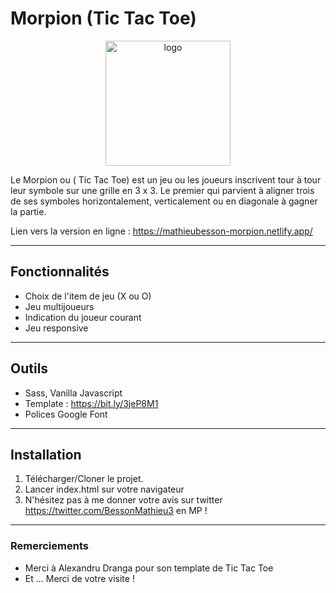 # Morpion (Tic Tac Toe)

<p align="center">
    <img src="https://mathieubesson-morpion.netlify.app/img/logo.png" alt="logo" width="200" height="200">
</p>

Le Morpion ou ( Tic Tac Toe) est un jeu ou les joueurs inscrivent tour à tour leur symbole sur une grille en 3 x 3. Le premier qui parvient à aligner trois de ses symboles horizontalement, verticalement ou en diagonale à gagner la partie.

Lien vers la version en ligne : https://mathieubesson-morpion.netlify.app/ 

---

## Fonctionnalités

* Choix de l'item de jeu (X ou O)
* Jeu multijoueurs
* Indication du joueur courant
* Jeu responsive

---

## Outils

* Sass, Vanilla Javascript 
* Template : https://bit.ly/3jeP8M1
* Polices Google Font

---

## Installation

1. Télécharger/Cloner le projet.
2. Lancer index.html sur votre navigateur
3. N'hésitez pas à me donner votre avis sur twitter https://twitter.com/BessonMathieu3 en MP !

---

### Remerciements

* Merci à Alexandru Dranga pour son template de Tic Tac Toe
* Et ... Merci de votre visite !